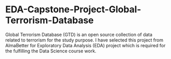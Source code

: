 # EDA-Capstone-Project-Global-Terrorism-Database
Global Terrorism Database (GTD) is an open source collection of data related to terrorism for the study purpose. I have selected this project from AlmaBetter for Exploratory Data Analysis (EDA) project which is required for the fulfilling the Data Science course work.
